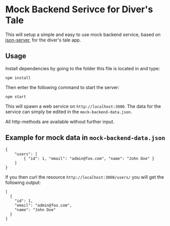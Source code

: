 # Mock Backend Serivce for Diver's Tale

This will setup a simple and easy to use mock backend service, based on [json-server](https://github.com/typicode/json-server), for the diver's tale app.

## Usage

Install dependencies by going to the folder this file is located in and type:

`npm install`

Then enter the following command to start the server:

`npm start`

This will spawn a web service on `http://localhost:3000`. The data for the service can simply be edited in the `mock-backend-data.json`.

All http-methods are available without further input.

## Example for mock data in `mock-backend-data.json`

```
{
    "users": [
        { "id": 1, "email": "admin@foo.com", "name": "John Doe" }
    ]
}
```

If you then curl the resource `http://localhost:3000/users/` you will get the following output:

```
[
  {
    "id": 1,
    "email": "admin@foo.com",
    "name": "John Doe"
  }
]
```